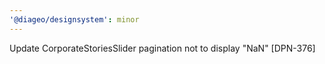 ```yaml
---
'@diageo/designsystem': minor
---
```


Update CorporateStoriesSlider pagination not to display "NaN" [DPN-376]
